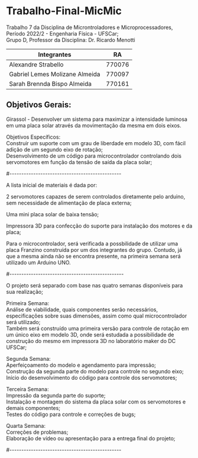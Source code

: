 # Trabalho-Final-MicMic
Trabalho 7 da Disciplina de Microntroladores e Microprocessadores, Período 2022/2 - Engenharia Física - UFSCar;\
Grupo D, Professor da Disciplina: Dr. Ricardo Menotti

Integrantes|RA
------|:----:
Alexandre Strabello|770076
Gabriel Lemes Molizane Almeida|770097
Sarah Brennda Bispo Almeida|770161

## Objetivos Gerais:
Girassol - Desenvolver um sistema para maximizar a intensidade luminosa em uma placa solar através da movimentação da mesma em dois eixos. 

Objetivos Específicos:\
Construir um suporte com um grau de liberdade em modelo 3D, com fácil adição de um segundo eixo de rotação;\
Desenvolvimento de um código para microcontrolador controlando dois servomotores em função da tensão de saída da placa solar;
 
#-----------------------------------------------

A lista inicial de materiais é dada por:

2 servomotores capazes de serem controlados diretamente pelo arduino, sem necessidade de alimentação de placa externa;

Uma mini placa solar de baixa tensão;

Impressora 3D para confecção do suporte para instalação dos motores e da placa;

Para o microcontrolador, será verificada a possbilidade de utilizar uma placa Franzino construída por um dos integrantes do grupo. Contudo, já que a mesma ainda não se encontra presente, na primeira semana será utilizado um Arduino UNO.

#------------------------------------------------

O projeto será separado com base nas quatro semanas disponíveis para sua realização;

Primeira Semana:\
Análise de viabilidade, quais componentes serão necessários, especificações sobre suas dimensões, assim como qual microcontrolador será utilizado;\
Também será construído uma primeira versão para controle de rotação em um único eixo em modelo 3D, onde será estudada a possibilidade de construção do mesmo em impressora 3D no laboratório maker do DC UFSCar;

Segunda Semana:\
Aperfeiçoamento do modelo e agendamento para impressão; \
Construção da segunda parte do modelo para controle no segundo eixo;\
Início do desenvolvimento do código para controle dos servomotores;

Terceira Semana:\
Impressão da segunda parte do suporte;\
Instalação e montagem do sistema da placa solar com os servomotores e demais componentes;\
Testes do código para controle e correções de bugs;

Quarta Semana:\
Correções de problemas;\
Elaboração de vídeo ou apresentação para a entrega final do projeto;

#-----------------------------------------------



